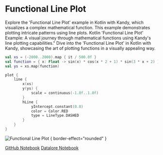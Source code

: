 # Functional Line Plot

<web-summary>
Explore the 'Functional Line Plot' example in Kotlin with Kandy, which visualizes a complex mathematical function.
This example demonstrates plotting intricate patterns using line plots.
</web-summary>

<card-summary>
Kotlin 'Functional Line Plot' Example: A visual journey through mathematical functions using Kandy's line plotting capabilities."
</card-summary>

<link-summary>
Dive into the 'Functional Line Plot' in Kotlin with Kandy, showcasing the art of plotting functions in a visually appealing way.
</link-summary>

<!---IMPORT org.jetbrains.kotlinx.kandy.letsplot.samples.Lines-->

<!---FUN line_by_fun-->

```kotlin
val xs = (-2000..2000).map { it / 500.0f }
val function = { x: Float -> sin(x) * cos(x * 2 + 1) * sin(3 * x + 2) }
val ys = xs.map(function)

plot {
    line {
        x(xs)
        y(ys) {
            scale = continuous(-1.0f..1.0f)
        }
        hLine {
            yIntercept.constant(0.0)
            color = Color.RED
            type = LineType.DASHED
        }
    }
}
```

<!---END-->

![Functional Line Plot](line_by_fun.svg) { border-effect="rounded" }

<seealso style="cards">
       <category ref="example-ktnb">
           <a href="https://github.com/Kotlin/kandy/blob/main/examples/notebooks/lets-plot/samples/line/functional_line_plot.ipynb" summary="View the notebook on our GitHub repository">GitHub Notebook</a>
           <a href="https://datalore.jetbrains.com/report/static/KQKedA4jDrKu63O53gEN0z/hIoyXct6xmGQVbmLQJnXxg" summary="Experiment with this example on Datalore">Datalore Notebook</a>
       </category>
</seealso>
